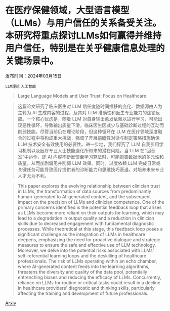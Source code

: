 # 在医疗保健领域，大型语言模型（LLMs）与用户信任的关系备受关注。本研究将重点探讨LLMs如何赢得并维持用户信任，特别是在关乎健康信息处理的关键场景中。

发布时间：2024年03月15日

`LLM理论` `人工智能`

> Large Language Models and User Trust: Focus on Healthcare

> 这篇论文研究了临床医生对 LLM 信任度随时间推移的变化、数据源由人为主转为 AI 生成内容的过程，及其对 LLM 准确性和医生专业能力的连锁反应。一个核心忧虑是，随着 LLM 对自身输出愈发依赖以进行学习，可能出现恶性循环，导致输出质量下滑，临床医生因减少与基础诊断过程的互动而削弱技能。尽管当前仍在理论阶段，但这种循环在 LLM 在医疗领域深度融合的过程中将构成重大挑战，强调了开展前瞻性对话与制定策略措施确保 LLM 技术安全有效使用的必要性。进一步地，我们探究了 LLM 自我引用学习机制以及医疗专业人士技能退化所带来的潜在风险。当 LLM 在“回音室”中运作，即 AI 内容不断反馈至学习算法时，可能损害数据池的多元性和质量，从而加剧偏见并削弱 LLM 效果。同时，过度依赖 LLM 完成日常或关键任务可能导致医疗提供者的诊断能力和思维技巧衰退，对培养未来专业人才尤为不利。

> This paper explores the evolving relationship between clinician trust in LLMs, the transformation of data sources from predominantly human-generated to AI-generated content, and the subsequent impact on the precision of LLMs and clinician competence. One of the primary concerns identified is the potential feedback loop that arises as LLMs become more reliant on their outputs for learning, which may lead to a degradation in output quality and a reduction in clinician skills due to decreased engagement with fundamental diagnostic processes. While theoretical at this stage, this feedback loop poses a significant challenge as the integration of LLMs in healthcare deepens, emphasizing the need for proactive dialogue and strategic measures to ensure the safe and effective use of LLM technology. Moreover, we delve into the potential risks associated with LLMs' self-referential learning loops and the deskilling of healthcare professionals. The risk of LLMs operating within an echo chamber, where AI-generated content feeds into the learning algorithms, threatens the diversity and quality of the data pool, potentially entrenching biases and reducing the efficacy of LLMs. Concurrently, reliance on LLMs for routine or critical tasks could result in a decline in healthcare providers' diagnostic and thinking skills, particularly affecting the training and development of future professionals.

[Arxiv](https://arxiv.org/abs/2403.14691)